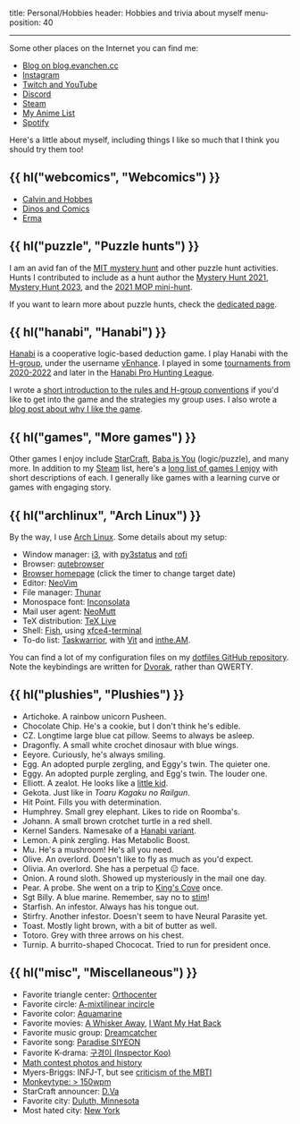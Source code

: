 title: Personal/Hobbies
header: Hobbies and trivia about myself
menu-position: 40

---

Some other places on the Internet you can find me:

- [Blog on blog.evanchen.cc](https://blog.evanchen.cc)
- [Instagram](https://www.instagram.com/evanchen.cc/)
- [Twitch and YouTube](videos.html)
- [Discord](discord.html)
- [Steam][steam]
- [My Anime List](https://myanimelist.net/animelist/vEnhance)
- [Spotify](https://open.spotify.com/user/31ligpcn22uiybn6wwrfrouklsxq/playlists)

Here's a little about myself, including things I like so much that
I think you should try them too!

## {{ hl("webcomics", "Webcomics") }}

- [Calvin and Hobbes](https://www.gocomics.com/calvinandhobbes/)
- [Dinos and Comics](https://www.instagram.com/dinosandcomics/)
- [Erma](https://www.webtoons.com/en/challenge/erma/list?title_no=170650&page=1)

## {{ hl("puzzle", "Puzzle hunts") }}

I am an avid fan of the
[MIT mystery hunt](http://web.mit.edu/puzzle/www/huntsbyyear.html)
and other puzzle hunt activities.
Hunts I contributed to include as a hunt author the
[Mystery Hunt 2021](https://puzzles.mit.edu/2021/),
[Mystery Hunt 2023](https://interestingthings.museum/),
and the [2021 MOP mini-hunt](mop/2021.html).

If you want to learn more about puzzle hunts,
check the [dedicated page](puzzlehunt.html).

## {{ hl("hanabi", "Hanabi") }}

[Hanabi](<https://en.wikipedia.org/wiki/Hanabi_(card_game)>)
is a cooperative logic-based deduction game.
I play Hanabi with the [H-group](https://github.com/Zamiell/hanabi-conventions),
under the username [vEnhance](https://hanab.live/scores/vEnhance).
I played in some [tournaments from 2020-2022](https://hanabi-competitions.com/)
and later in the [Hanabi Pro Hunting League](https://hanabi-league.com/player/vEnhance/).

I wrote a
[short introduction to the rules and H-group conventions](https://tinyurl.com/hanabi-evan-intro)
if you'd like to get into the game and the strategies my group uses.
I also wrote a
[blog post about why I like the game](https://blog.evanchen.cc/2023/09/19/the-depth-of-hanabi/).

## {{ hl("games", "More games") }}

Other games I enjoy include
[StarCraft](https://en.wikipedia.org/wiki/StarCraft_II:_Legacy_of_the_Void),
[Baba is You](https://hempuli.itch.io/baba) (logic/puzzle),
and many more.
In addition to my [Steam][steam] list,
here's a [long list of games I enjoy](games.html)
with short descriptions of each.
I generally like games with a learning curve or
games with engaging story.

## {{ hl("archlinux", "Arch Linux") }}

By the way, I use [Arch Linux](https://www.archlinux.org/).
Some details about my setup:

- Window manager: [i3](https://i3wm.org/),
  with [py3status](https://py3status.readthedocs.io/en/latest/index.html)
  and [rofi](https://github.com/davatorium/rofi)
- Browser: [qutebrowser](https://en.wikipedia.org/wiki/Qutebrowser)
- [Browser homepage](static/browser-homepage.html)
  (click the timer to change target date)
- Editor: [NeoVim](https://neovim.io/)
- File manager: [Thunar](https://en.wikipedia.org/wiki/Thunar)
- Monospace font: [Inconsolata](https://en.wikipedia.org/wiki/Inconsolata)
- Mail user agent: [NeoMutt](https://neomutt.org/)
- TeX distribution: [TeX Live](https://tug.org/texlive/)
- Shell: [Fish](http://fishshell.com/),
  using [xfce4-terminal](https://docs.xfce.org/apps/xfce4-terminal/start)
- To-do list: [Taskwarrior](https://taskwarrior.org/),
  with [Vit](https://github.com/vit-project/vit) and [inthe.AM](https://inthe.am/).

You can find a lot of my configuration files on my
[dotfiles GitHub repository](https://github.com/vEnhance/dotfiles).
Note the keybindings are written for
[Dvorak](https://en.wikipedia.org/wiki/Dvorak_Simplified_Keyboard),
rather than QWERTY.

## {{ hl("plushies", "Plushies") }}

- Artichoke. A rainbow unicorn Pusheen.
- Chocolate Chip. He's a cookie, but I don't think he's edible.
- CZ. Longtime large blue cat pillow. Seems to always be asleep.
- Dragonfly. A small white crochet dinosaur with blue wings.
- Eeyore. Curiously, he's always smiling.
- Egg. An adopted purple zergling, and Eggy's twin. The quieter one.
- Eggy. An adopted purple zergling, and Egg's twin. The louder one.
- Elliott. A zealot. He looks like a [little kid][ragelot].
- Gekota. Just like in _Toaru Kagaku no Railgun_.
- Hit Point. Fills you with determination.
- Humphrey. Small grey elephant. Likes to ride on Roomba's.
- Johann. A small brown crotchet turtle in a red shell.
- Kernel Sanders. Namesake of a [Hanabi variant][candycornmix].
- Lemon. A pink zergling. Has Metabolic Boost.
- Mu. He's a mushroom! He's all you need.
- Olive. An overlord. Doesn't like to fly as much as you'd expect.
- Olivia. An overlord. She has a perpetual :expressionless: face.
- Onion. A round sloth. Showed up mysteriously in the mail one day.
- Pear. A probe. She went on a trip to [King's Cove][kc] once.
- Sgt Billy. A blue marine. Remember, say no to [stim][stim]!
- Starfish. An infestor. Always has his tongue out.
- Stirfry. Another infestor. Doesn't seem to have Neural Parasite yet.
- Toast. Mostly light brown, with a bit of butter as well.
- Totoro. Grey with three arrows on his chest.
- Turnip. A burrito-shaped Chococat. Tried to run for president once.

[kc]: https://liquipedia.net/starcraft2/King%27s_Cove_LE
[candycornmix]: https://github.com/Hanabi-Live/hanabi-live/blob/main/docs/variants.md#candy-corn-mix-5-suits
[ragelot]: https://carbotanimations.fandom.com/wiki/Bob_the_Ragelot
[infestor]: https://carbotanimations.fandom.com/wiki/Infestor
[stim]: https://liquipedia.net/starcraft2/Stimpack

## {{ hl("misc", "Miscellaneous") }}

- Favorite triangle center: [Orthocenter][orthocenter]
- Favorite circle: [A-mixtilinear incircle][mixt]
- Favorite color: [Aquamarine][aquamarine]
- Favorite movies: [A Whisker Away][awa], [I Want My Hat Back][hat]
- Favorite music group: [Dreamcatcher][dreamcatcher]
- Favorite song: [Paradise SIYEON][paradise]
- Favorite K-drama: [구경이 (Inspector Koo)](https://w.wiki/9sw9)
- [Math contest photos and history](history.html)
- Myers-Briggs: INFJ-T, but see [criticism of the MBTI](https://en.wikipedia.org/wiki/Myers-Briggs_Type_Indicator#Criticism)
- [Monkeytype: > 150wpm](https://monkeytype.com/profile/vEnhance)
- StarCraft announcer: [D.Va](https://starcraft.fandom.com/wiki/D.Va)
- Favorite city: [Duluth, Minnesota](https://en.wikipedia.org/wiki/Duluth%2C_Minnesota)
- Most hated city: [New York](https://en.wikipedia.org/wiki/New_York_City)

[orthocenter]: https://mathworld.wolfram.com/Orthocenter.html
[mixt]: https://mathworld.wolfram.com/MixtilinearIncircles.html
[aquamarine]: https://en.wikipedia.org/wiki/Aquamarine_(color)
[steam]: https://steamcommunity.com/id/vEnhance/games/?tab=all
[hat]: https://www.imdb.com/title/tt2935976/
[dreamcatcher]: https://en.wikipedia.org/wiki/Dreamcatcher_(group)
[paradise]: https://www.youtube.com/watch?v=6TyOvuMWGSQ&ab_channel=Dreamcatcherofficial
[awa]: https://en.wikipedia.org/wiki/A_Whisker_Away
